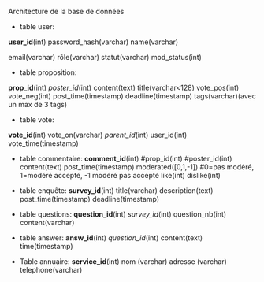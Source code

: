 Architecture de la base de données

- table user:

**user_id**(int)
password_hash(varchar) 
name(varchar)

email(varchar)
rôle(varchar)
statut(varchar)
mod_status(int)


- table proposition:

**prop_id**(int)
_poster_id_(int)
content(text)
title(varchar<128)
vote_pos(int)
vote_neg(int)
post_time(timestamp)
deadline(timestamp)
tags(varchar)(avec un max de 3 tags)


- table vote:

**vote_id**(int)
vote_on(varchar)
_parent_id_(int)
user_id(int)
vote_time(timestamp)


- table commentaire:
**comment_id**(int)
#prop_id(int)
#poster_id(int)
content(text)
post_time(timestamp)
moderated([0,1,-1]) #0=pas modéré, 1=modéré accepté, -1 modéré pas accepté
like(int)
dislike(int)



- table enquête:
**survey_id**(int)
title(varchar)
description(text)
post_time(timestamp)
deadline(timestamp)


- table questions:
**question_id**(int)
_survey_id_(int)
question_nb(int)
content(varchar)


- table answer:
**answ_id**(int)
_question_id_(int)
content(text)
time(timestamp)


- Table annuaire:
**service_id**(int)
nom (varchar)
adresse (varchar)
telephone(varchar)

